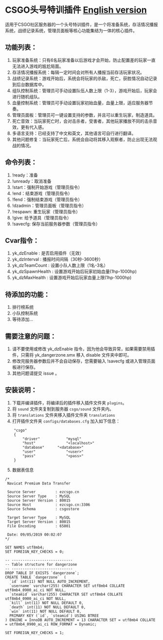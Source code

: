 # CSGO头号特训插件 [English version](https://github.com/Illyasviels/CSGO_Sourcemod_DangerZone/tree/master/readme)
适用于CSGO社区服务器的一个头号特训插件，是一个将准备系统，存活情况播报系统，战绩记录系统，管理员面板等核心功能集结为一体的核心插件。

## 功能列表：

1. 玩家准备系统：只有6名玩家准备以后游戏才会开始，防止配置差的玩家一直无法进入游戏的尴尬局面。
2. 存活情况播报系统：每隔一定时间会对所有人播报当前存活玩家状况。
3. 战绩记录系统：游戏开始后，系统会将玩家的杀敌，死亡，获胜情况自动记录到后台数据库中。
4. 组队控制系统：管理员可手动设置队伍人数上限（1-3），游戏开始后，玩家会进行随机组队。
5. 血量控制系统：管理员可手动设置玩家初始血量，血量上限，适应服务器节奏。
6. 管理员面板：管理员可一键设置支持的参数，并且可以重生玩家，制造道具。
7. 死亡音效：当玩家死亡时，会对击杀者，受害者，其他玩家播放不同的击杀音效，更有代入感。
8. 多语言支持：已经支持了中文和英文，其他语言可自行进行翻译。
9. 其他问题修复：当玩家死亡后，系统会自动将其移入观察者，防止出现无法观战的情况。

## 命令列表：

1. !ready：准备
2. !unready：取消准备
3. !start：强制开始游戏（管理员指令）
4. !end：结束游戏（管理员指令）
5. !fend：强制结束游戏（管理员指令）
6. !dzadmin：管理员面板（管理员指令）
7. !respawn: 重生玩家（管理员指令）
8. !give: 给予道具（管理员指令）
9. !savecfg: 保存当前服务器参数（管理员指令）

## Cvar指令：

1. yk_dzEnable : 是否启用插件（无效）
2. yk_dzInterval : 播报时间间隔（30秒-3600秒）
3. yk_dzTeamCount : 设置小队人数上限（1名-3名）
4. yk_dzSpawnHealth : 设置游戏开始后玩家初始血量(1hp-1000hp)
5. yk_dzMaxHealth : 设置游戏开始后玩家血量上限(1hp-1000hp)

## 待添加的功能：

1. 排行榜系统
2. 小队控制系统
3. 等待添加...

## 需要注意的问题：

1. 请不要使用或修改 yk_dzEnable 指令，因为他会导致异常，如果需要禁用插件，只需将 yk_dangerzone.smx 移入 disable 文件夹中即可。
2. 修改完服务器参数后并不会自动保存，您需要输入 !savecfg 或进入管理员面板进行保存。
3. 其他问题请提交 issue 。

## 安装说明：

1. 下载并编译插件，将编译后的插件移入插件文件夹 `plugins`。
2. 将 `sound` 文件夹复制到服务器 `csgo/sound` 文件夹内。
3. 将 `translations` 文件夹移入插件文件夹 `translations`
4. 打开插件文件夹 `configs/databases.cfg` 加入如下信息：
```
	"csgo"
	{
		"driver"			"mysql"
		"host"				"<localhost>"
		"database"		"<database>"
		"user"				"<user>"
		"pass"				"<pass>"
	}
```
5. 数据表信息
```
/*
 Navicat Premium Data Transfer

 Source Server         : ezcsgo.cn
 Source Server Type    : MySQL
 Source Server Version : 80015
 Source Host           : ezcsgo.cn:3306
 Source Schema         : csgostore

 Target Server Type    : MySQL
 Target Server Version : 80015
 File Encoding         : 65001

 Date: 09/05/2019 00:02:07
*/

SET NAMES utf8mb4;
SET FOREIGN_KEY_CHECKS = 0;

-- ----------------------------
-- Table structure for dangerzone
-- ----------------------------
DROP TABLE IF EXISTS `dangerzone`;
CREATE TABLE `dangerzone`  (
  `id` int(11) NOT NULL AUTO_INCREMENT,
  `username` varchar(255) CHARACTER SET utf8mb4 COLLATE utf8mb4_0900_ai_ci NOT NULL,
  `steamid` varchar(255) CHARACTER SET utf8mb4 COLLATE utf8mb4_0900_ai_ci NOT NULL,
  `kill` int(11) NOT NULL DEFAULT 0,
  `death` int(11) NOT NULL DEFAULT 0,
  `win` int(11) NOT NULL DEFAULT 0,
  PRIMARY KEY (`id`, `steamid`) USING BTREE
) ENGINE = InnoDB AUTO_INCREMENT = 13 CHARACTER SET = utf8mb4 COLLATE = utf8mb4_0900_ai_ci ROW_FORMAT = Dynamic;

SET FOREIGN_KEY_CHECKS = 1;
```